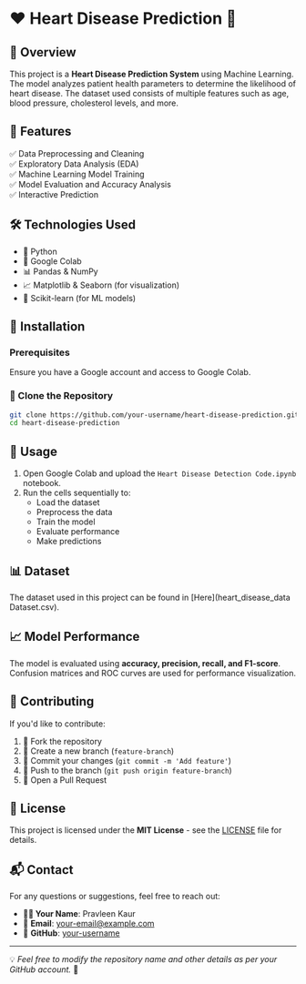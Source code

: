 # ❤️ Heart Disease Prediction 🏥

## 📝 Overview
This project is a **Heart Disease Prediction System** using Machine Learning. The model analyzes patient health parameters to determine the likelihood of heart disease. The dataset used consists of multiple features such as age, blood pressure, cholesterol levels, and more.

## 🚀 Features
✅ Data Preprocessing and Cleaning  
✅ Exploratory Data Analysis (EDA)  
✅ Machine Learning Model Training  
✅ Model Evaluation and Accuracy Analysis  
✅ Interactive Prediction  

## 🛠️ Technologies Used
- 🐍 Python
- 📒 Google Colab
- 📊 Pandas & NumPy
- 📈 Matplotlib & Seaborn (for visualization)
- 🤖 Scikit-learn (for ML models)

## 🔧 Installation
### Prerequisites
Ensure you have a Google account and access to Google Colab.

### 📂 Clone the Repository
```bash
git clone https://github.com/your-username/heart-disease-prediction.git
cd heart-disease-prediction
```

## 🏃 Usage
1. Open Google Colab and upload the `Heart Disease Detection Code.ipynb` notebook.
2. Run the cells sequentially to:
   - Load the dataset
   - Preprocess the data
   - Train the model
   - Evaluate performance
   - Make predictions

## 📊 Dataset
The dataset used in this project can be found in [Here](heart_disease_data Dataset.csv).

## 📈 Model Performance
The model is evaluated using **accuracy, precision, recall, and F1-score**. Confusion matrices and ROC curves are used for performance visualization.

## 🤝 Contributing
If you'd like to contribute:
1. 🔀 Fork the repository
2. 🌱 Create a new branch (`feature-branch`)
3. 💾 Commit your changes (`git commit -m 'Add feature'`)
4. 🚀 Push to the branch (`git push origin feature-branch`)
5. 🎯 Open a Pull Request

## 📜 License
This project is licensed under the **MIT License** - see the [LICENSE](LICENSE) file for details.

## 📬 Contact
For any questions or suggestions, feel free to reach out:
- **👩‍💻 Your Name**: Pravleen Kaur
- 📧 **Email**: your-email@example.com
- 🔗 **GitHub**: [your-username](https://github.com/your-username)

---

💡 *Feel free to modify the repository name and other details as per your GitHub account.* 🚀

